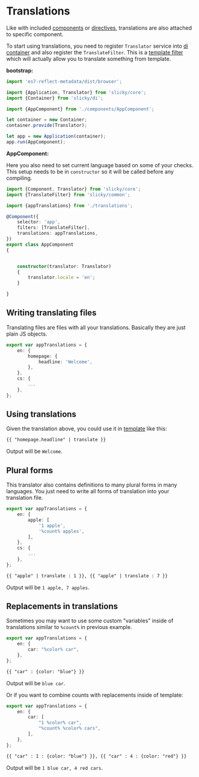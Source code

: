# Translations

Like with included [components](./components.md) or [directives](./directives.md), 
translations are also attached to specific component.

To start using translations, you need to register `Translator` service into 
[di container](./di.md) and also register the `TranslateFilter`. This is a
[template filter](./templates.md) which will actually allow you to translate 
something from template.

**bootstrap:**

```ts
import 'es7-reflect-metadata/dist/browser';

import {Application, Translator} from 'slicky/core';
import {Container} from 'slicky/di';

import {AppComponent} from './components/AppComponent';

let container = new Container;
container.provide(Translator);

let app = new Application(container);
app.run(AppComponent);
```

**AppComponent:**

Here you also need to set current language based on some of your checks.
This setup needs to be in `constructor` so it will be called before any compiling.

```ts
import {Component, Translator} from 'slicky/core';
import {TranslateFilter} from 'slicky/common';

import {appTranslations} from './translations';

@Component({
	selector: 'app',
	filters: [TranslateFilter],
	translations: appTranslations,
})
export class AppComponent
{


	constructor(translator: Translator)
	{
		translator.locale = 'en';
	}

}
```

## Writing translating files

Translating files are files with all your translations. Basically they are 
just plain JS objects.

```ts
export var appTranslations = {
	en: {
		homepage: {
			headline: 'Welcome',
		},
	},
	cs: {
		...
	},
};
```

## Using translations

Given the translation above, you could use it in [template](./templates.md) 
like this:

```html
{{ "homepage.headline" | translate }}
```

Output will be `Welcome`.

## Plural forms

This translator also contains definitions to many plural forms in many languages.
You just need to write all forms of translation into your translation file.

```ts
export var appTranslations = {
	en: {
		apple: [
			'1 apple',
			'%count% apples',
		],
	},
	cs: {
		...
	},
};
```

```html
{{ "apple" | translate : 1 }}, {{ "apple" | translate : 7 }}
```

Output will be `1 apple, 7 apples`.

## Replacements in translations

Sometimes you may want to use some custom "variables" inside of translations
similar to `%count%` in previous example.

```ts
export var appTranslations = {
	en: {
		car: "%color% car",
	},
};
```

```html
{{ "car" : {color: "blue"} }}
```

Output will be `blue car`.

Or if you want to combine counts with replacements inside of template:

```ts
export var appTranslations = {
	en: {
		car: [
			"1 %color% car",
			"%count% %color% cars",
		],
	},
};
```

```html
{{ "car" : 1 : {color: "blue"} }}, {{ "car" : 4 : {color: "red"} }}
```

Output will be `1 blue car, 4 red cars`.
